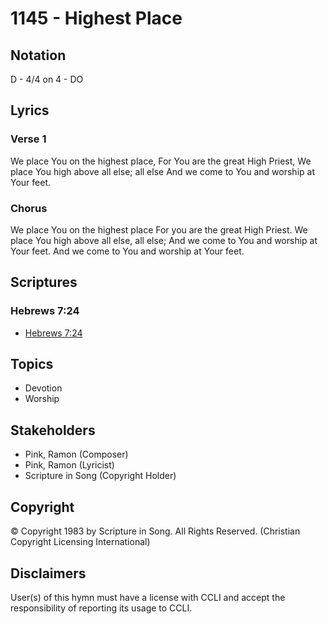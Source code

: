 # 1145 - Highest Place

## Notation

D - 4/4 on 4 - DO

## Lyrics

### Verse 1

We place You on the highest place, For You are the great High Priest, We place You high above all else; all else And we come to You and worship at Your feet. 

### Chorus

We place You on the highest place For you are the great High Priest. We place You high above all else, all else; And we come to You and worship at Your feet. And we come to You and worship at Your feet.


## Scriptures

### Hebrews 7:24

- [Hebrews 7:24](https://www.biblegateway.com/passage/?search=Hebrews%207%3A24)


## Topics

- Devotion
- Worship

## Stakeholders

- Pink, Ramon (Composer)
- Pink, Ramon (Lyricist)
- Scripture in Song (Copyright Holder)

## Copyright

© Copyright 1983 by Scripture in Song. All Rights Reserved.
(Christian Copyright Licensing International)

## Disclaimers

User(s) of this hymn must have a license with CCLI and accept the responsibility of reporting its usage to CCLI.

